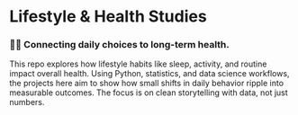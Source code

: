 # Lifestyle & Health Studies

### 🌙💤 Connecting daily choices to long-term health.
This repo explores how lifestyle habits like sleep, activity, and routine impact overall health. 
Using Python, statistics, and data science workflows, the projects here aim to show how small shifts in daily behavior ripple into measurable outcomes. 
The focus is on clean storytelling with data, not just numbers.
